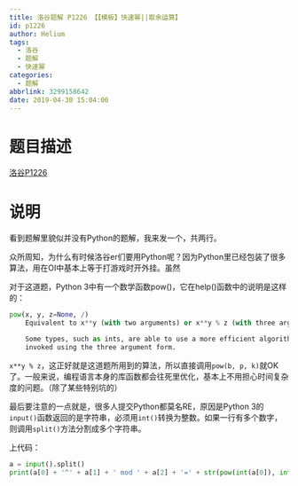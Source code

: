 ```yaml
---
title: 洛谷题解 P1226 【【模板】快速幂||取余运算】
id: p1226
author: Helium
tags:
  - 洛谷
  - 题解
  - 快速幂
categories:
  - 题解
abbrlink: 3299158642
date: 2019-04-30 15:04:00
---
```

# 题目描述

[洛谷P1226](https://www.luogu.org/problemnew/show/P1226)

# 说明

看到题解里貌似并没有Python的题解，我来发一个，共两行。

众所周知，为什么有时候洛谷er们要用Python呢？因为Python里已经包装了很多算法，用在OI中基本上等于打游戏时开外挂。虽然

对于这道题，Python 3中有一个数学函数pow()，它在help()函数中的说明是这样的：

```python
pow(x, y, z=None, /)
    Equivalent to x**y (with two arguments) or x**y % z (with three arguments)

    Some types, such as ints, are able to use a more efficient algorithm when
    invoked using the three argument form.
```

`x**y % z`，这正好就是这道题所用到的算法，所以直接调用`pow(b, p, k)`就OK了。一般来说，编程语言本身的库函数都会往死里优化，基本上不用担心时间复杂度的问题。（除了某些特别坑的）


最后要注意的一点就是，很多人提交Python都莫名RE，原因是Python 3的`input()`函数返回的是字符串，必须用`int()`转换为整数。如果一行有多个数字，则调用`split()`方法分割成多个字符串。

上代码：

```python
a = input().split()
print(a[0] + '^' + a[1] + ' mod ' + a[2] + '=' + str(pow(int(a[0]), int(a[1]), int(a[2]))))
```